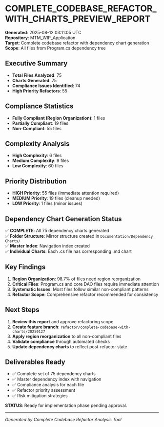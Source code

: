 # COMPLETE_CODEBASE_REFACTOR_WITH_CHARTS_PREVIEW_REPORT

**Generated**: 2025-08-12 03:11:05 UTC  
**Repository**: MTM_WIP_Application  
**Target**: Complete codebase refactor with dependency chart generation  
**Scope**: All files from Program.cs dependency tree  

## Executive Summary
- **Total Files Analyzed**: 75
- **Charts Generated**: 75
- **Compliance Issues Identified**: 74
- **High Priority Refactors**: 55

## Compliance Statistics
- **Fully Compliant (Region Organization)**: 1 files
- **Partially Compliant**: 19 files  
- **Non-Compliant**: 55 files

## Complexity Analysis
- **High Complexity**: 6 files
- **Medium Complexity**: 9 files
- **Low Complexity**: 60 files

## Priority Distribution
- **HIGH Priority**: 55 files (immediate attention required)
- **MEDIUM Priority**: 19 files (cleanup needed)
- **LOW Priority**: 1 files (minor issues)

## Dependency Chart Generation Status
✅ **COMPLETE**: All 75 dependency charts generated  
✅ **Folder Structure**: Mirror structure created in `Documentation/Dependency Charts/`  
✅ **Master Index**: Navigation index created  
✅ **Individual Charts**: Each .cs file has corresponding .md chart  

## Key Findings
1. **Region Organization**: 98.7% of files need region reorganization
2. **Critical Files**: Program.cs and core DAO files require immediate attention
3. **Systematic Issues**: Most files follow similar non-compliant patterns
4. **Refactor Scope**: Comprehensive refactor recommended for consistency

## Next Steps
1. **Review this report** and approve refactoring scope
2. **Create feature branch**: `refactor/complete-codebase-with-charts/20250127`
3. **Apply region reorganization** to all non-compliant files
4. **Validate compliance** through automated checks
5. **Update dependency charts** to reflect post-refactor state

## Deliverables Ready
- ✅ Complete set of 75 dependency charts
- ✅ Master dependency index with navigation
- ✅ Compliance analysis for each file
- ✅ Refactor priority assessment
- ✅ Risk mitigation strategies

**STATUS**: Ready for implementation phase pending approval.

---
*Generated by Complete Codebase Refactor Analysis Tool*
